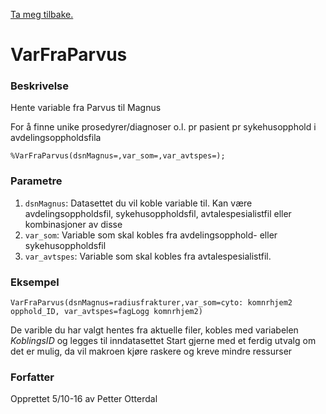 [Ta meg tilbake.](./)

# VarFraParvus

### Beskrivelse

Hente variable fra Parvus til Magnus 

For å finne unike prosedyrer/diagnoser o.l. pr pasient pr sykehusopphold i avdelingsoppholdsfila
```
%VarFraParvus(dsnMagnus=,var_som=,var_avtspes=);
```

### Parametre

1. `dsnMagnus`: Datasettet du vil koble variable til. Kan være avdelingsoppholdsfil, sykehusoppholdsfil, avtalespesialistfil eller kombinasjoner av disse
2. `var_som`: Variable som skal kobles fra avdelingsopphold- eller sykehusoppholdsfil 
3. `var_avtspes`: Variable som skal kobles fra avtalespesialistfil.

### Eksempel

```
VarFraParvus(dsnMagnus=radiusfrakturer,var_som=cyto: komnrhjem2 opphold_ID, var_avtspes=fagLogg komnrhjem2)
```

De varible du har valgt hentes fra aktuelle filer, kobles med variabelen *KoblingsID* og legges til inndatasettet 
Start gjerne med et ferdig utvalg om det er mulig, da vil makroen kjøre raskere og kreve mindre ressurser

### Forfatter

Opprettet 5/10-16 av Petter Otterdal
